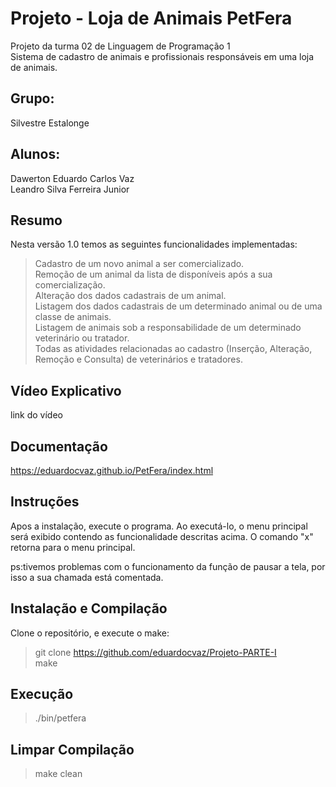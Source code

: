 # Projeto - Loja de Animais PetFera
Projeto da turma 02 de Linguagem de Programação 1 \
Sistema de cadastro de animais e profissionais responsáveis em uma loja de animais.

## Grupo:
Silvestre Estalonge

## Alunos:
Dawerton Eduardo Carlos Vaz \
Leandro Silva Ferreira Junior

## Resumo
Nesta versão 1.0 temos as seguintes funcionalidades implementadas:
> Cadastro de um novo animal a ser comercializado. \
> Remoção de um animal da lista de disponíveis após a sua comercialização. \
> Alteração dos dados cadastrais de um animal. \
> Listagem dos dados cadastrais de um determinado animal ou de uma classe de animais. \
> Listagem de animais sob a responsabilidade de um determinado veterinário ou tratador. \
> Todas as atividades relacionadas ao cadastro (Inserção, Alteração, Remoção e Consulta) de veterinários e tratadores. 

## Vídeo Explicativo
link do vídeo

## Documentação
https://eduardocvaz.github.io/PetFera/index.html

## Instruções
Apos a instalação, execute o programa. Ao executá-lo, o menu principal será exibido contendo as funcionalidade descritas acima. O comando "x" retorna para o menu principal.

ps:tivemos problemas com o funcionamento da função de pausar a tela, por isso a sua chamada está comentada.

## Instalação e Compilação
Clone o repositório, e execute o make:

> git clone https://github.com/eduardocvaz/Projeto-PARTE-I \
> make 

## Execução

> ./bin/petfera

## Limpar Compilação

> make clean

